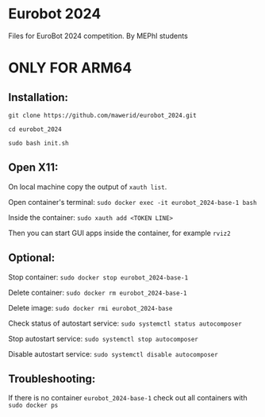 # Eurobot 2024
Files for EuroBot 2024 competition.
By MEPhI students

# ONLY FOR ARM64
## Installation:
`git clone https://github.com/mawerid/eurobot_2024.git`

`cd eurobot_2024`

`sudo bash init.sh`

## Open X11:
On local machine copy the output of `xauth list`.

Open container's terminal: `sudo docker exec -it eurobot_2024-base-1 bash`

Inside the container: `sudo xauth add <TOKEN LINE>`

Then you can start GUI apps inside the container, for example `rviz2`

## Optional:
Stop container: `sudo docker stop eurobot_2024-base-1`

Delete container: `sudo docker rm eurobot_2024-base-1`

Delete image: `sudo docker rmi eurobot_2024-base`

Check status of autostart service: `sudo systemctl status autocomposer`

Stop autostart service: `sudo systemctl stop autocomposer`

Disable autostart service: `sudo systemctl disable autocomposer`

## Troubleshooting:
If there is no container `eurobot_2024-base-1` check out all containers with `sudo docker ps`
